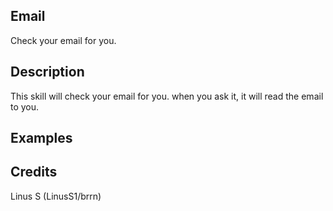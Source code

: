 ## Email
Check your email for you.

## Description
This skill will check your email for you. when you ask it, it will read the email to you.

## Examples


## Credits
Linus S (LinusS1/brrn)


